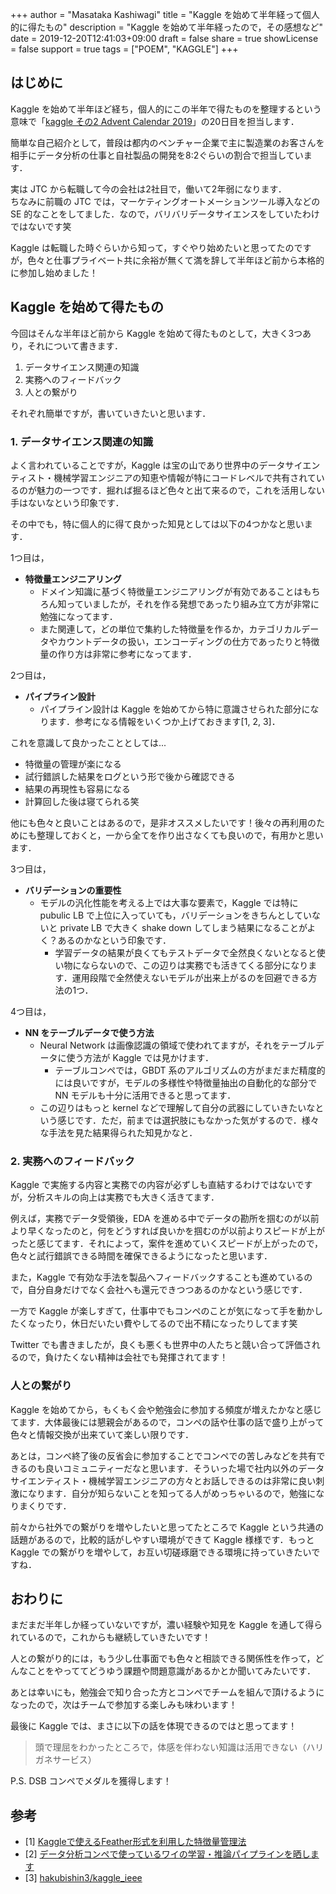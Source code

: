 +++
author = "Masataka Kashiwagi"
title = "Kaggle を始めて半年経って個人的に得たもの"
description = "Kaggle を始めて半年経ったので，その感想など"
date = 2019-12-20T12:41:03+09:00
draft = false
share = true
showLicense = false
support = true
tags = ["POEM", "KAGGLE"]
+++

## はじめに

Kaggle を始めて半年ほど経ち，個人的にこの半年で得たものを整理するという意味で「[kaggle その2 Advent Calendar 2019](https://qiita.com/advent-calendar/2019/kaggle-part2)」の20日目を担当します．

簡単な自己紹介として，普段は都内のベンチャー企業で主に製造業のお客さんを相手にデータ分析の仕事と自社製品の開発を8:2ぐらいの割合で担当しています．

実は JTC から転職して今の会社は2社目で，働いて2年弱になります．<br>
ちなみに前職の JTC では，マーケティングオートメーションツール導入などの SE 的なことをしてました．なので，バリバリデータサイエンスをしていたわけではないです笑

Kaggle は転職した時ぐらいから知って，すぐやり始めたいと思ってたのですが，色々と仕事プライベート共に余裕が無くて満を辞して半年ほど前から本格的に参加し始めました！

## Kaggle を始めて得たもの

今回はそんな半年ほど前から Kaggle を始めて得たものとして，大きく3つあり，それについて書きます．

1. データサイエンス関連の知識
2. 実務へのフィードバック
3. 人との繋がり

それぞれ簡単ですが，書いていきたいと思います．

### 1. データサイエンス関連の知識

よく言われていることですが，Kaggle は宝の山であり世界中のデータサイエンティスト・機械学習エンジニアの知恵や情報が特にコードレベルで共有されているのが魅力の一つです．掘れば掘るほど色々と出て来るので，これを活用しない手はないなという印象です．

その中でも，特に個人的に得て良かった知見としては以下の4つかなと思います．

1つ目は，

- <span class="marker_yellow">**特徴量エンジニアリング**</span>
  - ドメイン知識に基づく特徴量エンジニアリングが有効であることはもちろん知っていましたが，それを作る発想であったり組み立て方が非常に勉強になってます．
  - また関連して，どの単位で集約した特徴量を作るか，カテゴリカルデータやカウントデータの扱い，エンコーディングの仕方であったりと特徴量の作り方は非常に参考になってます．

2つ目は，

- <span class="marker_yellow">**パイプライン設計**</span>
  - パイプライン設計は Kaggle を始めてから特に意識させられた部分になります．参考になる情報をいくつか上げておきます[1, 2, 3]．

これを意識して良かったこととしては...

- 特徴量の管理が楽になる
- 試行錯誤した結果をログという形で後から確認できる
- 結果の再現性も容易になる
- 計算回した後は寝てられる笑

他にも色々と良いことはあるので，是非オススメしたいです！後々の再利用のためにも整理しておくと，一から全てを作り出さなくても良いので，有用かと思います．

3つ目は，

- <span class="marker_yellow">**バリデーションの重要性**</span>
  - モデルの汎化性能を考える上では大事な要素で，Kaggle では特に pubulic LB で上位に入っていても，バリデーションをきちんとしていないと private LB で大きく shake down してしまう結果になることがよく？あるのかなという印象です．
    - 学習データの結果が良くてもテストデータで全然良くないとなると使い物にならないので、この辺りは実務でも活きてくる部分になります．運用段階で全然使えないモデルが出来上がるのを回避できる方法の1つ．

4つ目は，

- <span class="marker_yellow">**NN をテーブルデータで使う方法**</span>
  - Neural Network は画像認識の領域で使われてますが，それをテーブルデータに使う方法が Kaggle では見かけます．
    - テーブルコンペでは，GBDT 系のアルゴリズムの方がまだまだ精度的には良いですが，モデルの多様性や特徴量抽出の自動化的な部分で NN モデルも十分に活用できると思ってます．
  - この辺りはもっと kernel などで理解して自分の武器にしていきたいなという感じです．ただ，前までは選択肢にもなかった気がするので．様々な手法を見た結果得られた知見かなと．

### 2. 実務へのフィードバック

Kaggle で実施する内容と実務での内容が必ずしも直結するわけではないですが，分析スキルの向上は実務でも大きく活きてます．

例えば，実務でデータ受領後，EDA を進める中でデータの勘所を掴むのが以前より早くなったのと，何をどうすれば良いかを掴むのが以前よりスピードが上がったと感じてます．それによって，案件を進めていくスピードが上がったので，色々と試行錯誤できる時間を確保できるようになったと思います．

また，Kaggle で有効な手法を製品へフィードバックすることも進めているので，自分自身だけでなく会社へも還元できつつあるのかなという感じです．

一方で Kaggle が楽しすぎて，仕事中でもコンペのことが気になって手を動かしたくなったり，休日だいたい費やしてるので出不精になったりしてます笑

Twitter でも書きましたが，良くも悪くも世界中の人たちと競い合って評価されるので，負けたくない精神は会社でも発揮されてます！

### 人との繋がり

Kaggle を始めてから，もくもく会や勉強会に参加する頻度が増えたかなと感じてます．大体最後には懇親会があるので，コンペの話や仕事の話で盛り上がって色々と情報交換が出来ていて楽しい限りです．

あとは，コンペ終了後の反省会に参加することでコンペでの苦しみなどを共有できるのも良いコミュニティーだなと思います．そういった場で社内以外のデータサイエンティスト・機械学習エンジニアの方々とお話しできるのは非常に良い刺激になります．自分が知らないことを知ってる人がめっちゃいるので，勉強になりまくりです．

前々から社外での繋がりを増やしたいと思ってたところで Kaggle という共通の話題があるので，比較的話がしやすい環境ができて Kaggle 様様です．もっと Kaggle での繋がりを増やして，お互い切磋琢磨できる環境に持っていきたいですね．

## おわりに

まだまだ半年しか経っていないですが，濃い経験や知見を Kaggle を通して得られているので，これからも継続していきたいです！

人との繋がり的には，もう少し仕事面でも色々と相談できる関係性を作って，どんなことをやっててどうゆう課題や問題意識があるかとか聞いてみたいです．

あとは幸いにも，勉強会で知り合った方とコンペでチームを組んで頂けるようになったので，次はチームで参加する楽しみも味わいます！

最後に Kaggle では、まさに以下の話を体現できるのではと思ってます！
> 頭で理屈をわかったところで，体感を伴わない知識は活用できない（ハリガネサービス）

P.S. DSB コンペでメダルを獲得します！

## 参考

- [1] [Kaggleで使えるFeather形式を利用した特徴量管理法](https://amalog.hateblo.jp/entry/kaggle-feature-management)
- [2] [データ分析コンペで使っているワイの学習・推論パイプラインを晒します](https://www.takapy.work/entry/2019/12/14/165119)
- [3] [hakubishin3/kaggle_ieee](https://github.com/hakubishin3/kaggle_ieee)
